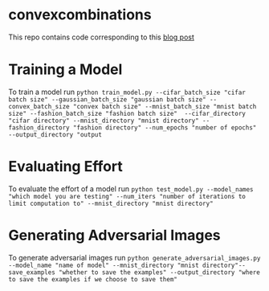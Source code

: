 # convexcombinations

This repo contains code corresponding to this [blog post](https://medium.com/@humza.iqbal9/its-ok-not-to-know-85ee5288fd3)  
# Training a Model
To train a model run `python train_model.py --cifar_batch_size "cifar batch size" --gaussian_batch_size "gaussian batch size" --convex_batch_size "convex batch size" --mnist_batch_size "mnist batch size" --fashion_batch_size "fashion batch size"  --cifar_directory "cifar directory" --mnist_directory "mnist directory" --fashion_directory "fashion directory" --num_epochs "number of epochs" --output_directory "output`

# Evaluating Effort
To evaluate the effort of a model run `python test_model.py --model_names "which model you are testing" --num_iters "number of iterations to limit computation to" --mnist_directory "mnist directory"`

# Generating Adversarial Images
To generate adversarial images run `python generate_adversarial_images.py --model_name "name of model" --mnist_directory "mnist directory"--save_examples "whether to save the examples" --output_directory "where to save the examples if we choose to save them"`
